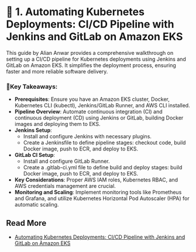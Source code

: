 # 🚀 1. Automating Kubernetes Deployments: CI/CD Pipeline with Jenkins and GitLab on Amazon EKS

This guide by Alian Anwar provides a comprehensive walkthrough on setting up a CI/CD pipeline for Kubernetes deployments using Jenkins and GitLab on Amazon EKS. It simplifies the deployment process, ensuring faster and more reliable software delivery.

### 📌Key Takeaways:
- **Prerequisites**: Ensure you have an Amazon EKS cluster, Docker, Kubernetes CLI (kubectl), Jenkins/GitLab Runner, and AWS CLI installed.
- **Pipeline Overview**: Automate continuous integration (CI) and continuous deployment (CD) using Jenkins or GitLab, building Docker images and deploying them to EKS.
- **Jenkins Setup**:
  - Install and configure Jenkins with necessary plugins.
  - Create a Jenkinsfile to define pipeline stages: checkout code, build Docker image, push to ECR, and deploy to EKS.
- **GitLab CI Setup**:
  - Install and configure GitLab Runner.
  - Create a .gitlab-ci.yml file to define build and deploy stages: build Docker image, push to ECR, and deploy to EKS.
- **Key Considerations**: Proper AWS IAM roles, Kubernetes RBAC, and AWS credentials management are crucial.
- **Monitoring and Scaling**: Implement monitoring tools like Prometheus and Grafana, and utilize Kubernetes Horizontal Pod Autoscaler (HPA) for automatic scaling.

## Read More

- [Automating Kubernetes Deployments: CI/CD Pipeline with Jenkins and GitLab on Amazon EKS](https://medium.com/@i210730/automating-kubernetes-deployments-ci-cd-pipeline-with-jenkins-and-gitlab-on-amazon-eks-4be9be1895ad)

